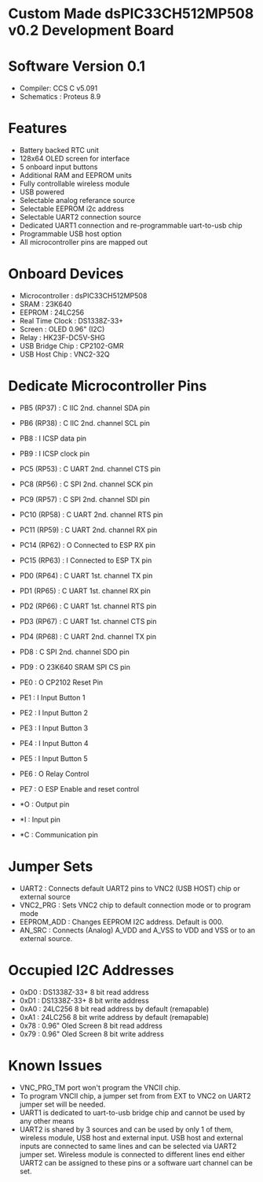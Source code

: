 # Custom Made dsPIC33CH512MP508 v0.2 Development Board
# Software Version 0.1

- Compiler: CCS C v5.091
- Schematics : Proteus 8.9

# Features

 - Battery backed RTC unit
 - 128x64 OLED screen for interface
 - 5 onboard input buttons
 - Additional RAM and EEPROM units
 - Fully controllable wireless module
 - USB powered
 - Selectable analog referance source
 - Selectable EEPROM i2c address
 - Selectable UART2 connection source
 - Dedicated UART1 connection and re-programmable uart-to-usb chip
 - Programmable USB host option
 - All microcontroller pins are mapped out

# Onboard Devices

 - Microcontroller : dsPIC33CH512MP508
 - SRAM :            23K640
 - EEPROM :          24LC256
 - Real Time Clock : DS1338Z-33+
 - Screen :          OLED 0.96" (I2C)
 - Relay :           HK23F-DC5V-SHG
 - USB Bridge Chip : CP2102-GMR
 - USB Host Chip :   VNC2-32Q

# Dedicate Microcontroller Pins

 - PB5  (RP37) : C IIC 2nd. channel SDA pin
 - PB6  (RP38) : C IIC 2nd. channel SCL pin
 - PB8         : I ICSP data pin
 - PB9         : I ICSP clock pin
 - PC5  (RP53) : C UART 2nd. channel CTS pin
 - PC8  (RP56) : C SPI 2nd. channel SCK pin
 - PC9  (RP57) : C SPI 2nd. channel SDI pin
 - PC10 (RP58) : C UART 2nd. channel RTS pin
 - PC11 (RP59) : C UART 2nd. channel RX pin
 - PC14 (RP62) : O Connected to ESP RX pin
 - PC15 (RP63) : I Connected to ESP TX pin
 - PD0  (RP64) : C UART 1st. channel TX pin
 - PD1  (RP65) : C UART 1st. channel RX pin
 - PD2  (RP66) : C UART 1st. channel RTS pin
 - PD3  (RP67) : C UART 1st. channel CTS pin
 - PD4  (RP68) : C UART 2nd. channel TX pin
 - PD8         : C SPI 2nd. channel SDO pin
 - PD9         : O 23K640 SRAM SPI CS pin
 - PE0         : O CP2102 Reset Pin
 - PE1         : I Input Button 1
 - PE2         : I Input Button 2
 - PE3         : I Input Button 3
 - PE4         : I Input Button 4
 - PE5         : I Input Button 5
 - PE6         : O Relay Control
 - PE7         : O ESP Enable and reset control

 - *O : Output pin
 - *I : Input pin
 - *C : Communication pin

# Jumper Sets

 - UART2      : Connects default UART2 pins to VNC2 (USB HOST) chip or external source
 - VNC2_PRG   : Sets VNC2 chip to default connection mode or to program mode
 - EEPROM_ADD : Changes EEPROM I2C address. Default is 000.
 - AN_SRC     : Connects (Analog) A_VDD and A_VSS to VDD and VSS or to an external source.

# Occupied I2C Addresses

 - 0xD0 : DS1338Z-33+ 8 bit read address
 - 0xD1 : DS1338Z-33+ 8 bit write address
 - 0xA0 : 24LC256 8 bit read address by default (remapable)
 - 0xA1 : 24LC256 8 bit write address by default (remapable)
 - 0x78 : 0.96" Oled Screen 8 bit read address
 - 0x79 : 0.96" Oled Screen 8 bit write address

# Known Issues

 - VNC_PRG_TM port won't program the VNCII chip.
 - To program VNCII chip, a jumper set from from EXT to VNC2 on UART2 jumper set will be needed.
 - UART1 is dedicated to uart-to-usb bridge chip and cannot be used by any other means
 - UART2 is shared by 3 sources and can be used by only 1 of them, wireless module, USB host and external input. USB host and external inputs are connected to same lines and can be selected via UART2 jumper set. Wireless module is connected to different lines end either UART2 can be assigned to these pins or a software uart channel can be set.
